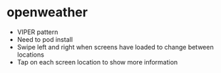 # openweather

- VIPER pattern
- Need to pod install
- Swipe left and right when screens have loaded to change between locations
- Tap on each screen location to show more information

